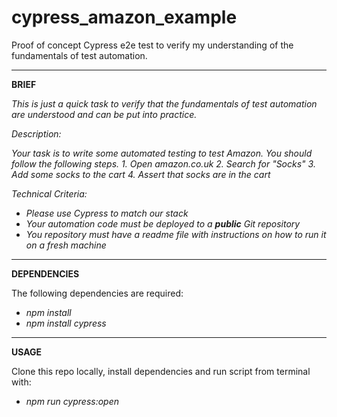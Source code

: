 # cypress_amazon_example

Proof of concept Cypress e2e test to verify my understanding of the fundamentals of test automation.

---
**BRIEF**

*This is just a quick task to verify that the fundamentals of test automation are understood and can be put into practice.*

*Description:*

*Your task is to write some automated testing to test Amazon.*
*You should follow the following steps.*
*1. Open amazon.co.uk*
*2. Search for "Socks"*
*3. Add some socks to the cart*
*4. Assert that socks are in the cart*

*Technical Criteria:*
* *Please use Cypress to match our stack*
* *Your automation code must be deployed to a **public** Git repository*
* *You repository must have a readme file with instructions on how to run it on a fresh machine*

---
**DEPENDENCIES**

The following dependencies are required:
* *npm install*
* *npm install cypress*

---
**USAGE**

Clone this repo locally, install dependencies and run script from terminal with:
* *npm run cypress:open*
